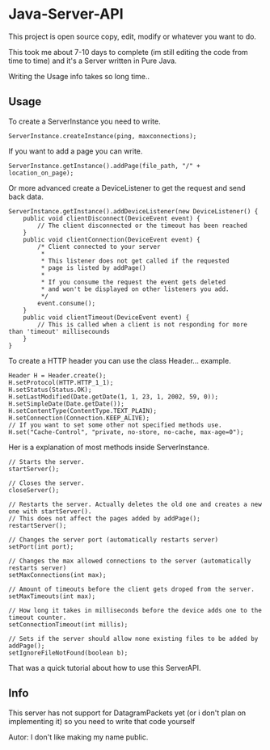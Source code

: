 # Java-Server-API
This project is open source copy, edit, modify or whatever you want to do.

This took me about 7-10 days to complete (im still editing the code from time to time) and it's a Server written in Pure Java.

Writing the Usage info takes so long time..

<h2>Usage</h2>
To create a ServerInstance you need to write.
<pre><code>ServerInstance.createInstance(ping, maxconnections);</code></pre>

If you want to add a page you can write.
<pre><code>ServerInstance.getInstance().addPage(file_path, "/" + location_on_page);</code></pre>

Or more advanced create a DeviceListener to get the request and send back data.
<pre><code>ServerInstance.getInstance().addDeviceListener(new DeviceListener() {
    public void clientDisconnect(DeviceEvent event) {
        // The client disconnected or the timeout has been reached
    }
    public void clientConnection(DeviceEvent event) {
        /* Client connected to your server
         *
         * This listener does not get called if the requested
         * page is listed by addPage()
         *
         * If you consume the request the event gets deleted
         * and won't be displayed on other listeners you add.
         */
        event.consume();
    }
    public void clientTimeout(DeviceEvent event) {
        // This is called when a client is not responding for more than 'timeout' millisecounds
    }
}</code></pre>

To create a HTTP header you can use the class Header... example.
<pre><code>Header H = Header.create();
H.setProtocol(HTTP.HTTP_1_1);
H.setStatus(Status.OK);
H.setLastModified(Date.getDate(1, 1, 23, 1, 2002, 59, 0));
H.setSimpleDate(Date.getDate());
H.setContentType(ContentType.TEXT_PLAIN);
H.setConnection(Connection.KEEP_ALIVE);
// If you want to set some other not specified methods use.
H.set("Cache-Control", "private, no-store, no-cache, max-age=0");</code></pre>

Her is a explanation of most methods inside ServerInstance.
<pre><code>// Starts the server.
startServer();

// Closes the server.
closeServer();

// Restarts the server. Actually deletes the old one and creates a new one with startServer().
// This does not affect the pages added by addPage();
restartServer(); 

// Changes the server port (automatically restarts server)
setPort(int port);

// Changes the max allowed connections to the server (automatically restarts server)
setMaxConnections(int max);

// Amount of timeouts before the client gets droped from the server.
setMaxTimeouts(int max);

// How long it takes in milliseconds before the device adds one to the timeout counter.
setConnectionTimeout(int millis);

// Sets if the server should allow none existing files to be added by addPage();
setIgnoreFileNotFound(boolean b);</code></pre>

That was a quick tutorial about how to use this ServerAPI.

<h2>Info</h2>
This server has not support for DatagramPackets yet (or i don't plan on implementing it)
so you need to write that code yourself

Autor: I don't like making my name public.

